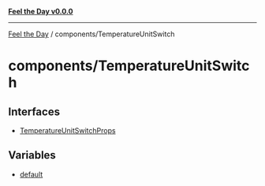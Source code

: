 [**Feel the Day v0.0.0**](../../README.md)

***

[Feel the Day](../../README.md) / components/TemperatureUnitSwitch

# components/TemperatureUnitSwitch

## Interfaces

- [TemperatureUnitSwitchProps](interfaces/TemperatureUnitSwitchProps.md)

## Variables

- [default](variables/default.md)

